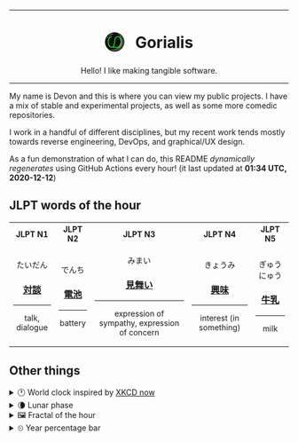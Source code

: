 ***

<h1 align="center">
<sub>
    <img src="readme/resources/avatar.png" height="36">
</sub>
&nbsp;
Gorialis
</h1>
<p align="center">
Hello! I like making tangible software.
</p>

***

My name is Devon and this is where you can view my public projects. I have a mix of stable and experimental projects, as well as some more comedic repositories.

I work in a handful of different disciplines, but my recent work tends mostly towards reverse engineering, DevOps, and graphical/UX design.

As a fun demonstration of what I can do, this README *dynamically regenerates* using GitHub Actions every hour! (it last updated at **01:34 UTC, 2020-12-12**)

<h2>JLPT words of the hour</h2>
<table>
    <tr>
        <th>JLPT N1</th>
        <th>JLPT N2</th>
        <th>JLPT N3</th>
        <th>JLPT N4</th>
        <th>JLPT N5</th>
    </tr>
    <tr>
        <td>
            <p align="center">たいだん</p>
            <h3 align="center"><b><a href="https://jisho.org/search/%E5%AF%BE%E8%AB%87">対談</a></b></h3>
            <hr>
            <p align="center">talk,<wbr> dialogue</p>
        </td>
        <td>
            <p align="center">でんち</p>
            <h3 align="center"><b><a href="https://jisho.org/search/%E9%9B%BB%E6%B1%A0">電池</a></b></h3>
            <hr>
            <p align="center">battery</p>
        </td>
        <td>
            <p align="center">みまい</p>
            <h3 align="center"><b><a href="https://jisho.org/search/%E8%A6%8B%E8%88%9E%E3%81%84">見舞い</a></b></h3>
            <hr>
            <p align="center">expression of sympathy,<wbr> expression of concern</p>
        </td>
        <td>
            <p align="center">きょうみ</p>
            <h3 align="center"><b><a href="https://jisho.org/search/%E8%88%88%E5%91%B3">興味</a></b></h3>
            <hr>
            <p align="center">interest (in something)</p>
        </td>
        <td>
            <p align="center">ぎゅうにゅう</p>
            <h3 align="center"><b><a href="https://jisho.org/search/%E7%89%9B%E4%B9%B3">牛乳</a></b></h3>
            <hr>
            <p align="center">milk</p>
        </td>
    </tr>
</table>

<h2>Other things</h2>
<details>
<summary>🕐  World clock inspired by <a href="https://xkcd.com/now">XKCD now</a></summary>

> <img src="generated/now.png" width="512">

</details>
<details>
<summary>🌘 Lunar phase</summary>

The moon is approximately 93.19% through its phase (Waning Crescent).

</details>
<details>
<summary>&#x1f5bc; Fractal of the hour</summary>

> <img src="generated/fractal.png" width="512">

</details>
<details>
<summary>&#x23f2; Year percentage bar</summary>
<pre><code>2020 [██████████████████▁▁] 94.55%</code></pre>
</details>
